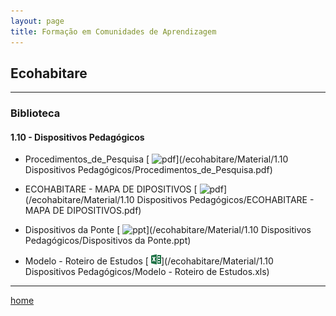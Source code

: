 ```yaml
---
layout: page
title: Formação em Comunidades de Aprendizagem
---
```

## Ecohabitare
---
### Biblioteca  




#### 1.10  - Dispositivos Pedagógicos

- Procedimentos_de_Pesquisa [ ![pdf](/pages/icons16/pdf-icon.png)](/ecohabitare/Material/1.10 Dispositivos Pedagógicos/Procedimentos_de_Pesquisa.pdf)  

- ECOHABITARE - MAPA DE DIPOSITIVOS  [ ![pdf](/pages/icons16/pdf-icon.png)](/ecohabitare/Material/1.10 Dispositivos Pedagógicos/ECOHABITARE - MAPA DE DIPOSITIVOS.pdf)  

- Dispositivos da Ponte  [ ![ppt](/pages/icons16/ppt-icon.png)](/ecohabitare/Material/1.10 Dispositivos Pedagógicos/Dispositivos da Ponte.ppt)  

- Modelo - Roteiro de Estudos  [ ![xls](/pages/icons16/Excel-icon.png)](/ecohabitare/Material/1.10 Dispositivos Pedagógicos/Modelo - Roteiro de Estudos.xls)  



---
[home](https://itxesco.github.io)
